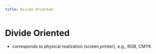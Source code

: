 ```yaml
---
title: Divide Oriented
---
```


# Divide Oriented
- corresponds to physical realization (screen,printer), e.g., RGB, CMYK









